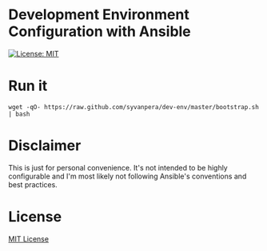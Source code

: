 Development Environment Configuration with Ansible
==================================================

[![License: MIT](https://img.shields.io/badge/license-MIT%20License-blue.svg)](https://raw.githubusercontent.com/syvanpera/dev-env/master/LICENSE)

# Run it
```shell
wget -qO- https://raw.github.com/syvanpera/dev-env/master/bootstrap.sh | bash
```

# Disclaimer
This is just for personal convenience. It's not intended to be highly configurable and I'm most likely not following Ansible's conventions and best practices.

# License
[MIT License](LICENSE)
